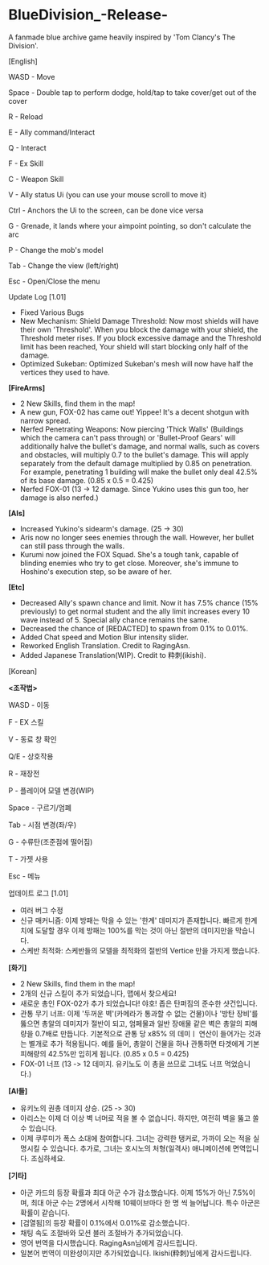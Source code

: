 # BlueDivision_-Release-
A fanmade blue archive game heavily inspired by 'Tom Clancy's The Division'.






[English]

**<Keybinds>**

WASD - Move

Space - Double tap to perform dodge, hold/tap to take cover/get out of the cover

R - Reload

E - Ally command/Interact

Q - Interact

F - Ex Skill

C - Weapon Skill

V - Ally status Ui (you can use your mouse scroll to move it)

Ctrl - Anchors the Ui to the screen, can be done vice versa

G - Grenade, it lands where your aimpoint pointing, so don't calculate the arc

P - Change the mob's model

Tab - Change the view (left/right)

Esc - Open/Close the menu

Update Log [1.01]

- Fixed Various Bugs
- New Mechanism: Shield Damage Threshold: Now most shields will have their own 'Threshold'. When you block the damage with your shield, the Threshold meter rises. If you block excessive damage and the Threshold limit has been reached, Your shield will start blocking only half of the damage.
- Optimized Sukeban: Optimized Sukeban's mesh will now have half the vertices they used to have.
  
**[FireArms]**
  
- 2 New Skills, find them in the map!
- A new gun, FOX-02 has came out! Yippee! It's a decent shotgun with narrow spread.
- Nerfed Penetrating Weapons: Now piercing 'Thick Walls' (Buildings which the camera can't pass through) or 'Bullet-Proof Gears' will additionally halve the bullet's damage, and normal walls, such as covers and obstacles, will multiply 0.7 to the bullet's damage. This will apply separately from the default damage multiplied by 0.85 on penetration. For example, penetrating 1 building will make the bullet only deal 42.5% of its base damage. (0.85 x 0.5 = 0.425)
- Nerfed FOX-01 (13 -> 12 damage. Since Yukino uses this gun too, her damage is also nerfed.)
  
**[AIs]**
  
- Increased Yukino's sidearm's damage. (25 -> 30)
- Aris now no longer sees enemies through the wall. However, her bullet can still pass through the walls.
- Kurumi now joined the FOX Squad. She's a tough tank, capable of blinding enemies who try to get close. Moreover, she's immune to Hoshino's execution step, so be aware of her.
  
**[Etc]**
  
- Decreased Ally's spawn chance and limit. Now it has 7.5% chance (15% previously) to get normal student and the ally limit increases every 10 wave instead of 5. Special ally chance remains the same.
- Decreased the chance of [REDACTED] to spawn from 0.1% to 0.01%.
- Added Chat speed and Motion Blur intensity slider.
- Reworked English Translation. Credit to RagingAsn.
- Added Japanese Translation(WIP). Credit to 粋刺(ikishi).


[Korean]

**<조작법>**

WASD - 이동

F - EX 스킬

V - 동료 창 확인

Q/E - 상호작용

R - 재장전

P - 플레이어 모델 변경(WIP)

Space - 구르기/엄폐

Tab - 시점 변경(좌/우)

G - 수류탄(조준점에 떨어짐)

T - 가젯 사용

Esc - 메뉴

업데이트 로그 [1.01]

- 여러 버그 수정
- 신규 매커니즘: 이제 방패는 막을 수 있는 '한계' 데미지가 존재합니다. 빠르게 한계치에 도달할 경우 이제 방패는 100%를 막는 것이 아닌 절반의 데미지만을 막습니다.
- 스케반 최적화: 스케반들의 모델을 최적화의 절반의 Vertice 만을 가지게 했습니다.
  
**[화기]**

- 2 New Skills, find them in the map!
- 2개의 신규 스킬이 추가 되었습니다, 맵에서 찾으세요!
- 새로운 총인 FOX-02가 추가 되었습니다! 야호! 좁은 탄퍼짐의 준수한 샷건입니다.
- 관통 무기 너프: 이제 '두꺼운 벽'(카메라가 통과할 수 없는 건물)이나 '방탄 장비'를 뚫으면 총알의 데미지가 절반이 되고, 엄페물과 일반 장애물 같은 벽은 총알의 피해량을 0.7배로 만듭니다. 기본적으로 관통 당 x85% 의 데미ㅣ 연산이 들어가는 것과는 별개로 추가 적용됩니다. 예를 들어, 총알이 건물을 하나 관통하면 타겟에게 기본 피해량의 42.5%만 입히게 됩니다. (0.85 x 0.5 = 0.425)
- FOX-01 너프 (13 -> 12 데미지. 유키노도 이 총을 쓰므로 그녀도 너프 먹었습니다.)
  
**[AI들]**
  
- 유키노의 권총 데미지 상승. (25 -> 30)
- 아리스는 이제 더 이상 벽 너머로 적을 볼 수 없습니다. 하지만, 여전히 벽을 뚫고 쏠 수 있습니다.
- 이제 쿠루미가 폭스 소대에 참여합니다. 그녀는 강력한 탱커로, 가까이 오는 적을 실명시킬 수 있습니다. 추가로, 그녀는 호시노의 처형(일격사) 애니메이션에 면역입니다. 조심하세요.
  
**[기타]**
  
- 아군 카드의 등장 확률과 최대 아군 수가 감소했습니다. 이제 15%가 아닌 7.5%이며, 최대 아군 수는 2명에서 시작해 10웨이브마다 한 명 씩 늘어납니다. 특수 아군은 확률이 같습니다.
- [검열됨]의 등장 확률이 0.1%에서 0.01%로 감소했습니다.
- 채팅 속도 조절바와 모션 블러 조절바가 추가되었습니다.
- 영어 번역을 다시했습니다. RagingAsn님에게 감사드립니다.
- 일본어 번역이 미완성이지만 추가되었습니다. Ikishi(粋刺)님에게 감사드립니다.
